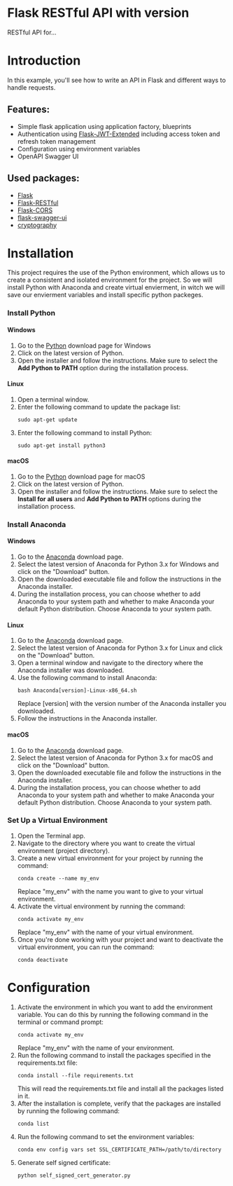 # Flask RESTful API with version

RESTful API for...

# Introduction

In this example, you'll see how to write an API in Flask and different ways to handle requests.

## Features:

- Simple flask application using application factory, blueprints
- Authentication using [Flask-JWT-Extended](http://flask-jwt-extended.readthedocs.io/en/latest/) including access token and refresh token management
- Configuration using environment variables
- OpenAPI Swagger UI

## Used packages:

- [Flask](http://flask.pocoo.org/)
- [Flask-RESTful](https://flask-restful.readthedocs.io/en/latest/)
- [Flask-CORS](https://flask-cors.readthedocs.io/en/latest/)
- [flask-swagger-ui](https://github.com/sveint/flask-swagger-ui)
- [cryptography](https://cryptography.io/en/latest/)

# Installation

This project requires the use of the Python environment, which allows us to create a consistent and isolated environment for the project. So we will install Python with Anaconda and create virtual envierment, in witch we will save our envierment variables and install specific python packeges.

### Install Python

#### Windows

1. Go to the [Python](https://www.python.org/downloads/windows/) download page for Windows
2. Click on the latest version of Python.
3. Open the installer and follow the instructions. Make sure to select the **Add Python to PATH** option during the installation process.

#### Linux

1. Open a terminal window.
2. Enter the following command to update the package list:
   ```
   sudo apt-get update
   ```
3. Enter the following command to install Python:
   ```
   sudo apt-get install python3
   ```

#### macOS

1. Go to the [Python](https://www.python.org/downloads/mac-osx/) download page for macOS
2. Click on the latest version of Python.
3. Open the installer and follow the instructions. Make sure to select the **Install for all users** and **Add Python to PATH** options during the installation process.

### Install Anaconda

#### Windows

1. Go to the [Anaconda](https://www.anaconda.com/products/distribution) download page.
2. Select the latest version of Anaconda for Python 3.x for Windows and click on the "Download" button.
3. Open the downloaded executable file and follow the instructions in the Anaconda installer.
4. During the installation process, you can choose whether to add Anaconda to your system path and whether to make Anaconda your default Python distribution. Choose Anaconda to your system path.

#### Linux

1. Go to the [Anaconda](https://www.anaconda.com/products/distribution) download page.
2. Select the latest version of Anaconda for Python 3.x for Linux and click on the "Download" button.
3. Open a terminal window and navigate to the directory where the Anaconda installer was downloaded.
4. Use the following command to install Anaconda:
   ```
   bash Anaconda[version]-Linux-x86_64.sh
   ```
   Replace [version] with the version number of the Anaconda installer you downloaded.
5. Follow the instructions in the Anaconda installer.

#### macOS

1. Go to the [Anaconda](https://www.anaconda.com/products/distribution) download page.
2. Select the latest version of Anaconda for Python 3.x for macOS and click on the "Download" button.
3. Open the downloaded executable file and follow the instructions in the Anaconda installer.
4. During the installation process, you can choose whether to add Anaconda to your system path and whether to make Anaconda your default Python distribution. Choose Anaconda to your system path.

### Set Up a Virtual Environment

1. Open the Terminal app.
2. Navigate to the directory where you want to create the virtual environment (project directory).
3. Create a new virtual environment for your project by running the command:
   ```
   conda create --name my_env
   ```
   Replace "my_env" with the name you want to give to your virtual environment.
4. Activate the virtual environment by running the command:
   ```
   conda activate my_env
   ```
   Replace "my_env" with the name of your virtual environment.
5. Once you're done working with your project and want to deactivate the virtual environment, you can run the command:
   ```
   conda deactivate
   ```

# Configuration

1. Activate the environment in which you want to add the environment variable. You can do this by running the following command in the terminal or command prompt:
   ```
   conda activate my_env
   ```
   Replace "my_env" with the name of your environment.
2. Run the following command to install the packages specified in the requirements.txt file:
   ```
   conda install --file requirements.txt
   ```
   This will read the requirements.txt file and install all the packages listed in it.
3. After the installation is complete, verify that the packages are installed by running the following command:
   ```
   conda list
   ```
4. Run the following command to set the environment variables:
   ```
   conda env config vars set SSL_CERTIFICATE_PATH=/path/to/directory
   ```
5. Generate self signed certificate:
   ```
   python self_signed_cert_generator.py
   ```